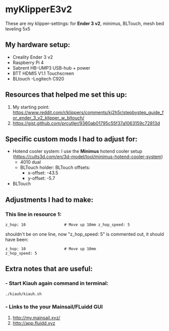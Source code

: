 # myKlipperE3v2
These are my klipper-settings: for **Ender 3 v2**, minimus, BLTouch, mesh bed leveling 5x5

## My hardware setup:

- Creality Ender 3 v2
- Raspberry Pi 4
- Sabrent HB-UMP3 USB-hub + power
- BTT HDMI5 V1.1 Touchscreen
- BLtouch
-Logitech C920


## Resources that helped me set this up:
1. My starting point: https://www.reddit.com/r/klippers/comments/kj2h5r/stepbystep_guide_for_ender_3_v2_klipper_w_bltouch/
2. https://gist.github.com/prcutler/9360ab01795c55f37a1063159c72813d

## Specific custom mods I had to adjust for:
- Hotend cooler system: I use the **Minimus** hotend cooler setup (https://cults3d.com/en/3d-model/tool/minimus-hotend-cooler-system)
  - 4010 dual
  - BLTouch holder: BLTouch offsets:
    - x-offset: -43.5
    - y-offset: -5.7
- BLTouch

## Adjustments I had to make:

### This line in resource 1:

```
z_hop: 10                 # Move up 10mm z_hop_speed: 5
```
shouldn't be on one line, now "z_hop_speed: 5" is commented out, it should have been:
```
z_hop: 10                 # Move up 10mm 
z_hop_speed: 5
```

### 

## Extra notes that are useful:

### - Start Kiauh again command in terminal:
```
./kiauh/kiauh.sh
```

### - Links to the your Mainsail/FLuidd GUI
1. http://my.mainsail.xyz/
2. http://app.fluidd.xyz

